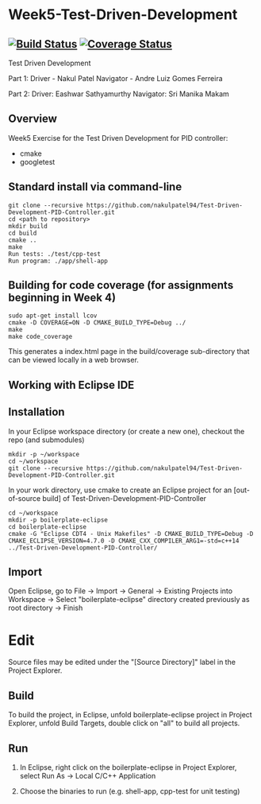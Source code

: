 # Week5-Test-Driven-Development
[![Build Status](https://travis-ci.org/nakulpatel94/Test-Driven-Development-PID-Controller.svg?branch=master)](https://travis-ci.org/nakulpatel94/Test-Driven-Development-PID-Controller)
[![Coverage Status](https://coveralls.io/repos/github/nakulpatel94/Test-Driven-Development-PID-Controller/badge.svg?branch=master)](https://coveralls.io/github/nakulpatel94/Test-Driven-Development-PID-Controller?branch=master)
---


Test Driven Development 

Part 1:
Driver - Nakul Patel
Navigator - Andre Luiz Gomes Ferreira

Part 2:
Driver: Eashwar Sathyamurthy
Navigator: Sri Manika Makam


## Overview

Week5 Exercise for the Test Driven Development for PID controller:

- cmake
- googletest

## Standard install via command-line
```
git clone --recursive https://github.com/nakulpatel94/Test-Driven-Development-PID-Controller.git
cd <path to repository>
mkdir build
cd build
cmake ..
make
Run tests: ./test/cpp-test
Run program: ./app/shell-app
```

## Building for code coverage (for assignments beginning in Week 4)
```
sudo apt-get install lcov
cmake -D COVERAGE=ON -D CMAKE_BUILD_TYPE=Debug ../
make
make code_coverage
```
This generates a index.html page in the build/coverage sub-directory that can be viewed locally in a web browser.

## Working with Eclipse IDE ##

## Installation

In your Eclipse workspace directory (or create a new one), checkout the repo (and submodules)
```
mkdir -p ~/workspace
cd ~/workspace
git clone --recursive https://github.com/nakulpatel94/Test-Driven-Development-PID-Controller.git
```

In your work directory, use cmake to create an Eclipse project for an [out-of-source build] of Test-Driven-Development-PID-Controller

```
cd ~/workspace
mkdir -p boilerplate-eclipse
cd boilerplate-eclipse
cmake -G "Eclipse CDT4 - Unix Makefiles" -D CMAKE_BUILD_TYPE=Debug -D CMAKE_ECLIPSE_VERSION=4.7.0 -D CMAKE_CXX_COMPILER_ARG1=-std=c++14 ../Test-Driven-Development-PID-Controller/
```

## Import

Open Eclipse, go to File -> Import -> General -> Existing Projects into Workspace -> 
Select "boilerplate-eclipse" directory created previously as root directory -> Finish

# Edit

Source files may be edited under the "[Source Directory]" label in the Project Explorer.


## Build

To build the project, in Eclipse, unfold boilerplate-eclipse project in Project Explorer,
unfold Build Targets, double click on "all" to build all projects.

## Run

1. In Eclipse, right click on the boilerplate-eclipse in Project Explorer,
select Run As -> Local C/C++ Application

2. Choose the binaries to run (e.g. shell-app, cpp-test for unit testing)






